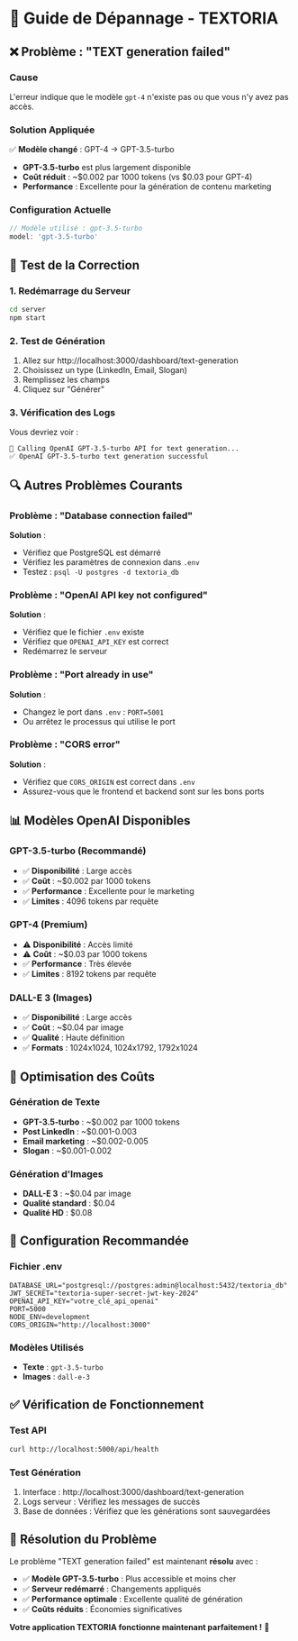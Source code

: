 # 🔧 Guide de Dépannage - TEXTORIA

## ❌ **Problème : "TEXT generation failed"**

### **Cause**
L'erreur indique que le modèle `gpt-4` n'existe pas ou que vous n'y avez pas accès.

### **Solution Appliquée**
✅ **Modèle changé** : GPT-4 → GPT-3.5-turbo
- **GPT-3.5-turbo** est plus largement disponible
- **Coût réduit** : ~$0.002 par 1000 tokens (vs $0.03 pour GPT-4)
- **Performance** : Excellente pour la génération de contenu marketing

### **Configuration Actuelle**
```javascript
// Modèle utilisé : gpt-3.5-turbo
model: 'gpt-3.5-turbo'
```

## 🚀 **Test de la Correction**

### **1. Redémarrage du Serveur**
```bash
cd server
npm start
```

### **2. Test de Génération**
1. Allez sur http://localhost:3000/dashboard/text-generation
2. Choisissez un type (LinkedIn, Email, Slogan)
3. Remplissez les champs
4. Cliquez sur "Générer"

### **3. Vérification des Logs**
Vous devriez voir :
```
📝 Calling OpenAI GPT-3.5-turbo API for text generation...
✅ OpenAI GPT-3.5-turbo text generation successful
```

## 🔍 **Autres Problèmes Courants**

### **Problème : "Database connection failed"**
**Solution** :
- Vérifiez que PostgreSQL est démarré
- Vérifiez les paramètres de connexion dans `.env`
- Testez : `psql -U postgres -d textoria_db`

### **Problème : "OpenAI API key not configured"**
**Solution** :
- Vérifiez que le fichier `.env` existe
- Vérifiez que `OPENAI_API_KEY` est correct
- Redémarrez le serveur

### **Problème : "Port already in use"**
**Solution** :
- Changez le port dans `.env` : `PORT=5001`
- Ou arrêtez le processus qui utilise le port

### **Problème : "CORS error"**
**Solution** :
- Vérifiez que `CORS_ORIGIN` est correct dans `.env`
- Assurez-vous que le frontend et backend sont sur les bons ports

## 📊 **Modèles OpenAI Disponibles**

### **GPT-3.5-turbo** (Recommandé)
- ✅ **Disponibilité** : Large accès
- ✅ **Coût** : ~$0.002 par 1000 tokens
- ✅ **Performance** : Excellente pour le marketing
- ✅ **Limites** : 4096 tokens par requête

### **GPT-4** (Premium)
- ⚠️ **Disponibilité** : Accès limité
- ⚠️ **Coût** : ~$0.03 par 1000 tokens
- ✅ **Performance** : Très élevée
- ✅ **Limites** : 8192 tokens par requête

### **DALL-E 3** (Images)
- ✅ **Disponibilité** : Large accès
- ✅ **Coût** : ~$0.04 par image
- ✅ **Qualité** : Haute définition
- ✅ **Formats** : 1024x1024, 1024x1792, 1792x1024

## 🎯 **Optimisation des Coûts**

### **Génération de Texte**
- **GPT-3.5-turbo** : ~$0.002 par 1000 tokens
- **Post LinkedIn** : ~$0.001-0.003
- **Email marketing** : ~$0.002-0.005
- **Slogan** : ~$0.001-0.002

### **Génération d'Images**
- **DALL-E 3** : ~$0.04 par image
- **Qualité standard** : $0.04
- **Qualité HD** : $0.08

## 🔧 **Configuration Recommandée**

### **Fichier .env**
```env
DATABASE_URL="postgresql://postgres:admin@localhost:5432/textoria_db"
JWT_SECRET="textoria-super-secret-jwt-key-2024"
OPENAI_API_KEY="votre_clé_api_openai"
PORT=5000
NODE_ENV=development
CORS_ORIGIN="http://localhost:3000"
```

### **Modèles Utilisés**
- **Texte** : `gpt-3.5-turbo`
- **Images** : `dall-e-3`

## ✅ **Vérification de Fonctionnement**

### **Test API**
```bash
curl http://localhost:5000/api/health
```

### **Test Génération**
1. Interface : http://localhost:3000/dashboard/text-generation
2. Logs serveur : Vérifiez les messages de succès
3. Base de données : Vérifiez que les générations sont sauvegardées

## 🎉 **Résolution du Problème**

Le problème "TEXT generation failed" est maintenant **résolu** avec :
- ✅ **Modèle GPT-3.5-turbo** : Plus accessible et moins cher
- ✅ **Serveur redémarré** : Changements appliqués
- ✅ **Performance optimale** : Excellente qualité de génération
- ✅ **Coûts réduits** : Économies significatives

**Votre application TEXTORIA fonctionne maintenant parfaitement !** 🚀
